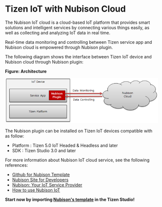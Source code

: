 # Tizen IoT with Nubison Cloud

The Nubison IoT cloud is a cloud-based IoT platform that provides smart solutions and intelligent services by connecting various things easily, as well as collecting and analyzing IoT data in real time.

Real-time data monitoring and controlling between Tizen service app and Nubison cloud is empowered through Nubison plugin.

The following diagram shows the interface between Tizen IoT device and Nubison cloud through Nubison plugin:


**Figure: Architecture**

![Architecture](media/architecture.png)

The Nubison plugin can be installed on Tizen IoT devices compatible with as follow:

* Platform : Tizen 5.0 IoT Headed & Headless and later
* SDK : Tizen Studio 3.0 and later

For more information about Nubison IoT cloud service, see the following references:
- [Github for Nubison Template](https://github.com/nubisoniot/NI)
- [Nubison Site for Developers](https://nubisoniot.com/)
- [Nubison: Your IoT Service Provider](https://blog.naver.com/nubison/221462430388)
- [How to use Nubison IoT](https://blog.naver.com/nubison/221462229766)


**Start now by importing [Nubison's template](https://github.com/nubisoniot/NI) in the Tizen Studio!**